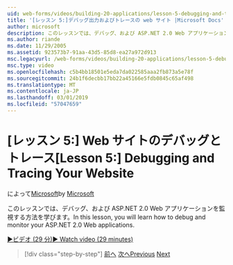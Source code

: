 ```yaml
---
uid: web-forms/videos/building-20-applications/lesson-5-debugging-and-tracing-your-website
title: '[レッスン 5:]デバッグ出力およびトレースの web サイト |Microsoft Docs'
author: microsoft
description: このレッスンでは、デバッグ、および ASP.NET 2.0 Web アプリケーションを監視する方法を学びます。
ms.author: riande
ms.date: 11/29/2005
ms.assetid: 923573b7-91aa-43d5-85d8-ea27a972d913
msc.legacyurl: /web-forms/videos/building-20-applications/lesson-5-debugging-and-tracing-your-website
msc.type: video
ms.openlocfilehash: c5b4bb18501e5eda7da022585aaa2fb873a5e78f
ms.sourcegitcommit: 24b1f6decbb17bb22a45166e5fdb0845c65af498
ms.translationtype: MT
ms.contentlocale: ja-JP
ms.lasthandoff: 03/01/2019
ms.locfileid: "57047659"
---
```

<a name="lesson-5-debugging-and-tracing-your-website"></a><span data-ttu-id="f06b8-103">[レッスン 5:] Web サイトのデバッグとトレース</span><span class="sxs-lookup"><span data-stu-id="f06b8-103">[Lesson 5:] Debugging and Tracing Your Website</span></span>
====================
<span data-ttu-id="f06b8-104">によって[Microsoft](https://github.com/microsoft)</span><span class="sxs-lookup"><span data-stu-id="f06b8-104">by [Microsoft](https://github.com/microsoft)</span></span>

<span data-ttu-id="f06b8-105">このレッスンでは、デバッグ、および ASP.NET 2.0 Web アプリケーションを監視する方法を学びます。</span><span class="sxs-lookup"><span data-stu-id="f06b8-105">In this lesson, you will learn how to debug and monitor your ASP.NET 2.0 Web applications.</span></span>

[<span data-ttu-id="f06b8-106">&#9654;ビデオ (29 分)</span><span class="sxs-lookup"><span data-stu-id="f06b8-106">&#9654; Watch video (29 minutes)</span></span>](https://channel9.msdn.com/Blogs/ASP-NET-Site-Videos/lesson-5-debugging-and-tracing-your-website)

> [!div class="step-by-step"]
> <span data-ttu-id="f06b8-107">[前へ](lesson-4-understanding-web-application-state.md)
> [次へ](lesson-6-working-with-stylesheets-and-master-pages.md)</span><span class="sxs-lookup"><span data-stu-id="f06b8-107">[Previous](lesson-4-understanding-web-application-state.md)
[Next](lesson-6-working-with-stylesheets-and-master-pages.md)</span></span>
